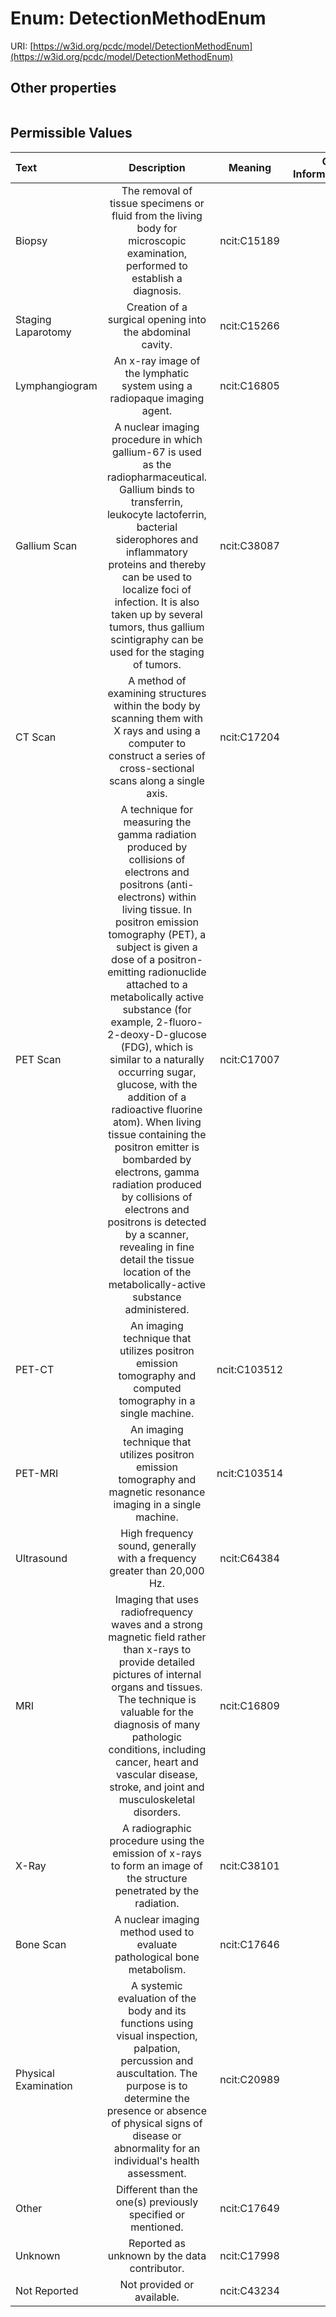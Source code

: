 
# Enum: DetectionMethodEnum




URI: [https://w3id.org/pcdc/model/DetectionMethodEnum](https://w3id.org/pcdc/model/DetectionMethodEnum)


## Other properties

|  |  |  |
| --- | --- | --- |

## Permissible Values

| Text | Description | Meaning | Other Information |
| :--- | :---: | :---: | ---: |
| Biopsy | The removal of tissue specimens or fluid from the living body for microscopic examination, performed to establish a diagnosis. | ncit:C15189 |  |
| Staging Laparotomy | Creation of a surgical opening into the abdominal cavity. | ncit:C15266 |  |
| Lymphangiogram | An x-ray image of the lymphatic system using a radiopaque imaging agent. | ncit:C16805 |  |
| Gallium Scan | A nuclear imaging procedure in which gallium-67 is used as the radiopharmaceutical. Gallium binds to transferrin, leukocyte lactoferrin, bacterial siderophores and inflammatory proteins and thereby can be used to localize foci of infection. It is also taken up by several tumors, thus gallium scintigraphy can be used for the staging of tumors. | ncit:C38087 |  |
| CT Scan | A method of examining structures within the body by scanning them with X rays and using a computer to construct a series of cross-sectional scans along a single axis. | ncit:C17204 |  |
| PET Scan | A technique for measuring the gamma radiation produced by collisions of electrons and positrons (anti-electrons) within living tissue. In positron emission tomography (PET), a subject is given a dose of a positron-emitting radionuclide attached to a metabolically active substance (for example, 2-fluoro-2-deoxy-D-glucose (FDG), which is similar to a naturally occurring sugar, glucose, with the addition of a radioactive fluorine atom). When living tissue containing the positron emitter is bombarded by electrons, gamma radiation produced by collisions of electrons and positrons is detected by a scanner, revealing in fine detail the tissue location of the metabolically-active substance administered. | ncit:C17007 |  |
| PET-CT | An imaging technique that utilizes positron emission tomography and computed tomography in a single machine. | ncit:C103512 |  |
| PET-MRI | An imaging technique that utilizes positron emission tomography and magnetic resonance imaging in a single machine. | ncit:C103514 |  |
| Ultrasound | High frequency sound, generally with a frequency greater than 20,000 Hz. | ncit:C64384 |  |
| MRI | Imaging that uses radiofrequency waves and a strong magnetic field rather than x-rays to provide detailed pictures of internal organs and tissues. The technique is valuable for the diagnosis of many pathologic conditions, including cancer, heart and vascular disease, stroke, and joint and musculoskeletal disorders. | ncit:C16809 |  |
| X-Ray | A radiographic procedure using the emission of x-rays to form an image of the structure penetrated by the radiation. | ncit:C38101 |  |
| Bone Scan | A nuclear imaging method used to evaluate pathological bone metabolism. | ncit:C17646 |  |
| Physical Examination | A systemic evaluation of the body and its functions using visual inspection, palpation, percussion and auscultation. The purpose is to determine the presence or absence of physical signs of disease or abnormality for an individual's health assessment. | ncit:C20989 |  |
| Other | Different than the one(s) previously specified or mentioned. | ncit:C17649 |  |
| Unknown | Reported as unknown by the data contributor. | ncit:C17998 |  |
| Not Reported | Not provided or available. | ncit:C43234 |  |

